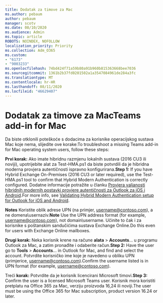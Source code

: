 ```yaml
---
title: Dodatak za timove za Mac
ms.author: pebaum
author: pebaum
manager: scotv
ms.date: 08/10/2020
ms.audience: Admin
ms.topic: article
ROBOTS: NOINDEX, NOFOLLOW
localization_priority: Priority
ms.collection: Adm_O365
ms.custom:
- "6173"
- "9003233"
ms.openlocfilehash: 74bd424f71a59b80a91b960b815363668bee7036
ms.sourcegitcommit: 1361b2b37fd0201502a1a3547084961de284a3fc
ms.translationtype: MT
ms.contentlocale: hr-HR
ms.lasthandoff: 08/11/2020
ms.locfileid: "46629407"
---
```

# <a name="teams-add-in-for-mac"></a><span data-ttu-id="f64be-102">Dodatak za timove za Mac</span><span class="sxs-lookup"><span data-stu-id="f64be-102">Teams add-in for Mac</span></span>

<span data-ttu-id="f64be-103">Da biste otklonili poteškoće s dodacima za korisnike operacijskog sustava Mac koje nema, slijedite ove korake:</span><span class="sxs-lookup"><span data-stu-id="f64be-103">To troubleshoot a missing Teams add-in for Mac operating system users, follow these steps:</span></span>

<span data-ttu-id="f64be-104">**Prvi korak:** Ako imate hibridnu razmjenu lokalnih sustava (2016 CU3 ili noviji), upotrijebite alat za Test-HMA.ps1 da biste potvrdili da je hibridna moderna provjera autentičnosti ispravno konfigurirana.</span><span class="sxs-lookup"><span data-stu-id="f64be-104">**Step 1:** If you have Hybrid Exchange On-Premises (2016 CU3 or later required), use the Test-HMA.ps1 tool to confirm that Hybrid Modern Authentication is correctly configured.</span></span> <span data-ttu-id="f64be-105">Dodatne informacije potražite u članku [Provjera valjanosti hibridnih modernih postavki provjere autentičnosti za Outlook za iOS i Android](https://aka.ms/AA980zq).</span><span class="sxs-lookup"><span data-stu-id="f64be-105">For more info, see [Validating Hybrid Modern Authentication setup for Outlook for iOS and Android](https://aka.ms/AA980zq).</span></span>  

<span data-ttu-id="f64be-106">**Notes** Koristite oblik adrese UPN (na primjer, [username@contoso.com](mailto:username@contoso.com)), a ne domena\usernaziv.</span><span class="sxs-lookup"><span data-stu-id="f64be-106">**Note** Use the UPN address format (for example, [username@contoso.com](mailto:username@contoso.com)), not domain\username.</span></span> <span data-ttu-id="f64be-107">Učinite to čak i za korisnike s poštanskim sandučićima sustava Exchange Online.</span><span class="sxs-lookup"><span data-stu-id="f64be-107">Do this even for users with Exchange Online mailboxes.</span></span>

<span data-ttu-id="f64be-108">**Drugi korak:** Neka korisnik krene na račune **alata**  >  **Accounts**... u programu Outlook za Mac, a zatim pronađite i odaberite račun.</span><span class="sxs-lookup"><span data-stu-id="f64be-108">**Step 2:** Have the user go to **Tools** > **Accounts**... in Outlook for Mac, and find and select the account.</span></span> <span data-ttu-id="f64be-109">Potvrdite korisničko ime koje je navedeno u obliku UPN (primjerice, [username@contoso.com](mailto:username@contoso.com)).</span><span class="sxs-lookup"><span data-stu-id="f64be-109">Confirm the username listed is in UPN format (for example, [username@contoso.com](mailto:username@contoso.com)).</span></span>

<span data-ttu-id="f64be-110">Treći **korak:** Potvrdite da je korisnik licencirani Microsoft timovi.</span><span class="sxs-lookup"><span data-stu-id="f64be-110">**Step 3:** Confirm the user is a licensed Microsoft Teams user.</span></span> <span data-ttu-id="f64be-111">Korisnik mora koristiti pretplatu na Office 365 za Mac, verziju proizvoda 16,24 ili noviji.</span><span class="sxs-lookup"><span data-stu-id="f64be-111">The user must be using the Office 365 for Mac subscription, product version 16.24 or later.</span></span>